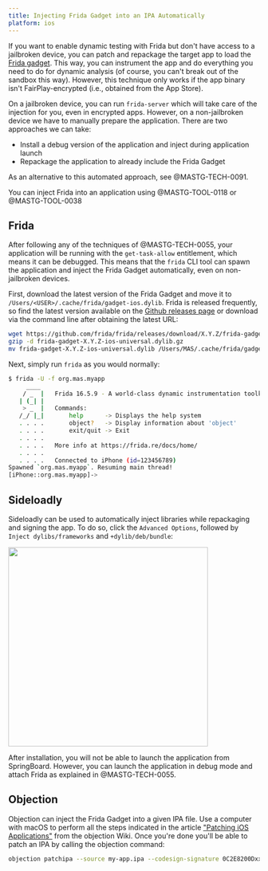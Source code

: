 ```yaml
---
title: Injecting Frida Gadget into an IPA Automatically
platform: ios
---
```


If you want to enable dynamic testing with Frida but don't have access to a jailbroken device, you can patch and repackage the target app to load the [Frida gadget](https://www.frida.re/docs/gadget/). This way, you can instrument the app and do everything you need to do for dynamic analysis (of course, you can't break out of the sandbox this way). However, this technique only works if the app binary isn't FairPlay-encrypted (i.e., obtained from the App Store).

On a jailbroken device, you can run `frida-server` which will take care of the injection for you, even in encrypted apps. However, on a non-jailbroken device we have to manually prepare the application. There are two approaches we can take:

- Install a debug version of the application and inject during application launch
- Repackage the application to already include the Frida Gadget

As an alternative to this automated approach, see @MASTG-TECH-0091.

You can inject Frida into an application using @MASTG-TOOL-0118 or @MASTG-TOOL-0038

## Frida

After following any of the techniques of @MASTG-TECH-0055, your application will be running with the `get-task-allow` entitlement, which means it can be debugged. This means that the `frida` CLI tool can spawn the application and inject the Frida Gadget automatically, even on non-jailbroken devices.

First, download the latest version of the Frida Gadget and move it to `/Users/<USER>/.cache/frida/gadget-ios.dylib`. Frida is released frequently, so find the latest version available on the [Github releases page](https://github.com/frida/frida/releases) or download via the command line after obtaining the latest URL:

```bash
wget https://github.com/frida/frida/releases/download/X.Y.Z/frida-gadget-X.Y.Z-ios-universal.dylib.gz
gzip -d frida-gadget-X.Y.Z-ios-universal.dylib.gz
mv frida-gadget-X.Y.Z-ios-universal.dylib /Users/MAS/.cache/frida/gadget-ios.dylib
```

Next, simply run `frida` as you would normally:

```bash
$ frida -U -f org.mas.myapp
     ____
    / _  |   Frida 16.5.9 - A world-class dynamic instrumentation toolkit
   | (_| |
    > _  |   Commands:
   /_/ |_|       help      -> Displays the help system
   . . . .       object?   -> Display information about 'object'
   . . . .       exit/quit -> Exit
   . . . .
   . . . .   More info at https://frida.re/docs/home/
   . . . .
   . . . .   Connected to iPhone (id=123456789)
Spawned `org.mas.myapp`. Resuming main thread!
[iPhone::org.mas.myapp]->
```

## Sideloadly

Sideloadly can be used to automatically inject libraries while repackaging and signing the app. To do so, click the `Advanced Options`, followed by `Inject dylibs/frameworks` and `+dylib/deb/bundle`:

<img src="Images/Techniques/0091-SideloadlyFrida.png" width="400px" />

After installation, you will not be able to launch the application from SpringBoard. However, you can launch the application in debug mode and attach Frida as explained in @MASTG-TECH-0055.

## Objection

Objection can inject the Frida Gadget into a given IPA file. Use a computer with macOS to perform all the steps indicated in the article ["Patching iOS Applications"](https://github.com/sensepost/objection/wiki/Patching-iOS-Applications) from the objection Wiki. Once you're done you'll be able to patch an IPA by calling the objection command:

```bash
objection patchipa --source my-app.ipa --codesign-signature 0C2E8200Dxxxx
```
